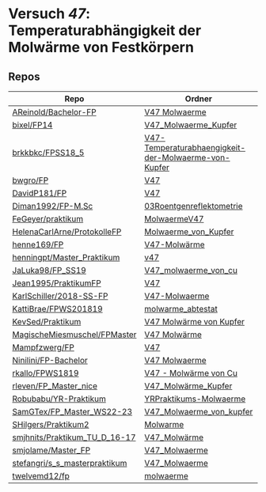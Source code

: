 # Versuch *47*: Temperaturabhängigkeit der Molwärme von Festkörpern

## Repos

|                                 Repo                                 |                                                                           Ordner                                                                           |                                                                 PDFs                                                                 |
|----------------------------------------------------------------------|------------------------------------------------------------------------------------------------------------------------------------------------------------|--------------------------------------------------------------------------------------------------------------------------------------|
|[AReinold/Bachelor-FP](../repo/AReinold/Bachelor-FP)                  |[V47 Molwaerme](https://github.com/AReinold/Bachelor-FP/tree/master/V47%20Molwaerme)                                                                        |–                                                                                                                                     |
|[bixel/FP14](../repo/bixel/FP14)                                      |[V47_Molwaerme_Kupfer](https://github.com/bixel/FP14/tree/master/V47_Molwaerme_Kupfer)                                                                      |–                                                                                                                                     |
|[brkkbkc/FPSS18_5](../repo/brkkbkc/FPSS18_5)                          |[V47-Temperaturabhaengigkeit-der-Molwaerme-von-Kupfer](https://github.com/brkkbkc/FPSS18_5/tree/master/V47-Temperaturabhaengigkeit-der-Molwaerme-von-Kupfer)|–                                                                                                                                     |
|[bwgro/FP](../repo/bwgro/FP)                                          |[V47](https://github.com/bwgro/FP/tree/main/V47)                                                                                                            |[main.pdf](https://docs.google.com/viewer?url=https://raw.githubusercontent.com/bwgro/FP/main/V47/main.pdf)                           |
|[DavidP181/FP](../repo/DavidP181/FP)                                  |[V47](https://github.com/DavidP181/FP/tree/master/V47)                                                                                                      |[BerichtV47.pdf](https://docs.google.com/viewer?url=https://raw.githubusercontent.com/DavidP181/FP/master/V47/BerichtV47.pdf)         |
|[Diman1992/FP-M.Sc](../repo/Diman1992/FP-M.Sc)                        |[03Roentgenreflektometrie](https://github.com/Diman1992/FP-M.Sc/tree/master/03Roentgenreflektometrie)                                                       |–                                                                                                                                     |
|[FeGeyer/praktikum](../repo/FeGeyer/praktikum)                        |[MolwaermeV47](https://github.com/FeGeyer/praktikum/tree/master/BFP/MolwaermeV47)                                                                           |–                                                                                                                                     |
|[HelenaCarlArne/ProtokolleFP](../repo/HelenaCarlArne/ProtokolleFP)    |[Molwaerme_von_Kupfer](https://github.com/HelenaCarlArne/ProtokolleFP/tree/master/Molwaerme_von_Kupfer)                                                     |–                                                                                                                                     |
|[henne169/FP](../repo/henne169/FP)                                    |[V47-Molwärme](https://github.com/henne169/FP/tree/master/V47-Molw%C3%A4rme)                                                                                |[V47.pdf](https://docs.google.com/viewer?url=https://raw.githubusercontent.com/henne169/FP/master/V47-Molw%C3%A4rme/V47.pdf)          |
|[henningpt/Master_Praktikum](../repo/henningpt/Master_Praktikum)      |[v47](https://github.com/henningpt/Master_Praktikum/tree/master/v47)                                                                                        |–                                                                                                                                     |
|[JaLuka98/FP_SS19](../repo/JaLuka98/FP_SS19)                          |[V47_molwaerme_von_cu](https://github.com/JaLuka98/FP_SS19/tree/master/V47_molwaerme_von_cu)                                                                |–                                                                                                                                     |
|[Jean1995/PraktikumFP](../repo/Jean1995/PraktikumFP)                  |[V47](https://github.com/Jean1995/PraktikumFP/tree/master/V47)                                                                                              |–                                                                                                                                     |
|[KarlSchiller/2018-SS-FP](../repo/KarlSchiller/2018-SS-FP)            |[V47-Molwaerme](https://github.com/KarlSchiller/2018-SS-FP/tree/master/V47-Molwaerme)                                                                       |–                                                                                                                                     |
|[KattiBrae/FPWS201819](../repo/KattiBrae/FPWS201819)                  |[molwarme_abtestat](https://github.com/KattiBrae/FPWS201819/tree/master/MA_FP/molwarme_abtestat)                                                            |–                                                                                                                                     |
|[KevSed/Praktikum](../repo/KevSed/Praktikum)                          |[V47 Molwärme von Kupfer](https://github.com/KevSed/Praktikum/tree/master/V47%20Molw%C3%A4rme%20von%20Kupfer)                                               |–                                                                                                                                     |
|[MagischeMiesmuschel/FPMaster](../repo/MagischeMiesmuschel/FPMaster)  |[V47 Molwärme](https://github.com/MagischeMiesmuschel/FPMaster/tree/master/V47%20Molw%C3%A4rme)                                                             |[V47.pdf](https://docs.google.com/viewer?url=https://raw.githubusercontent.com/MagischeMiesmuschel/FPMaster/master/Protokolle/V47.pdf)|
|[Mampfzwerg/FP](../repo/Mampfzwerg/FP)                                |[V47](https://github.com/Mampfzwerg/FP/tree/master/V47)                                                                                                     |[main.pdf](https://docs.google.com/viewer?url=https://raw.githubusercontent.com/Mampfzwerg/FP/master/V47/main.pdf)                    |
|[Ninilini/FP-Bachelor](../repo/Ninilini/FP-Bachelor)                  |[V47 Molwaerme](https://github.com/Ninilini/FP-Bachelor/tree/master/V47%20Molwaerme)                                                                        |–                                                                                                                                     |
|[rkallo/FPWS1819](../repo/rkallo/FPWS1819)                            |[V47 - Molwärme von Cu](https://github.com/rkallo/FPWS1819/tree/master/V47%20-%20Molw%C3%A4rme%20von%20Cu)                                                  |–                                                                                                                                     |
|[rleven/FP_Master_nice](../repo/rleven/FP_Master_nice)                |[V47_Molwärme_Kupfer](https://github.com/rleven/FP_Master_nice/tree/main/V47_Molw%C3%A4rme_Kupfer)                                                          |–                                                                                                                                     |
|[Robubabu/YR-Praktikum](../repo/Robubabu/YR-Praktikum)                |[YRPraktikums-Molwaerme](https://github.com/Robubabu/YR-Praktikum/tree/master/YRPraktikums-Molwaerme)                                                       |–                                                                                                                                     |
|[SamGTex/FP_Master_WS22-23](../repo/SamGTex/FP_Master_WS22-23)        |[V47_Molwaerme_von_kupfer](https://github.com/SamGTex/FP_Master_WS22-23/tree/main/V47_Molwaerme_von_kupfer)                                                 |–                                                                                                                                     |
|[SHilgers/Praktikum2](../repo/SHilgers/Praktikum2)                    |[Molwarme](https://github.com/SHilgers/Praktikum2/tree/master/Molwarme)                                                                                     |–                                                                                                                                     |
|[smjhnits/Praktikum_TU_D_16-17](../repo/smjhnits/Praktikum_TU_D_16-17)|[V47_Molwärme](https://github.com/smjhnits/Praktikum_TU_D_16-17/tree/master/Fortgeschrittenenpraktikum/Protokolle/V47_Molw%C3%A4rme)                        |–                                                                                                                                     |
|[smjolame/Master_FP](../repo/smjolame/Master_FP)                      |[V47_Molwaerme](https://github.com/smjolame/Master_FP/tree/main/V47_Molwaerme)                                                                              |–                                                                                                                                     |
|[stefangri/s_s_masterpraktikum](../repo/stefangri/s_s_masterpraktikum)|[V47_Molwaerme](https://github.com/stefangri/s_s_masterpraktikum/tree/master/V47_Molwaerme)                                                                 |–                                                                                                                                     |
|[twelvemd12/fp](../repo/twelvemd12/fp)                                |[molwaerme](https://github.com/THEMayo12/fp/tree/master/versuche/molwaerme)                                                                                 |–                                                                                                                                     |
